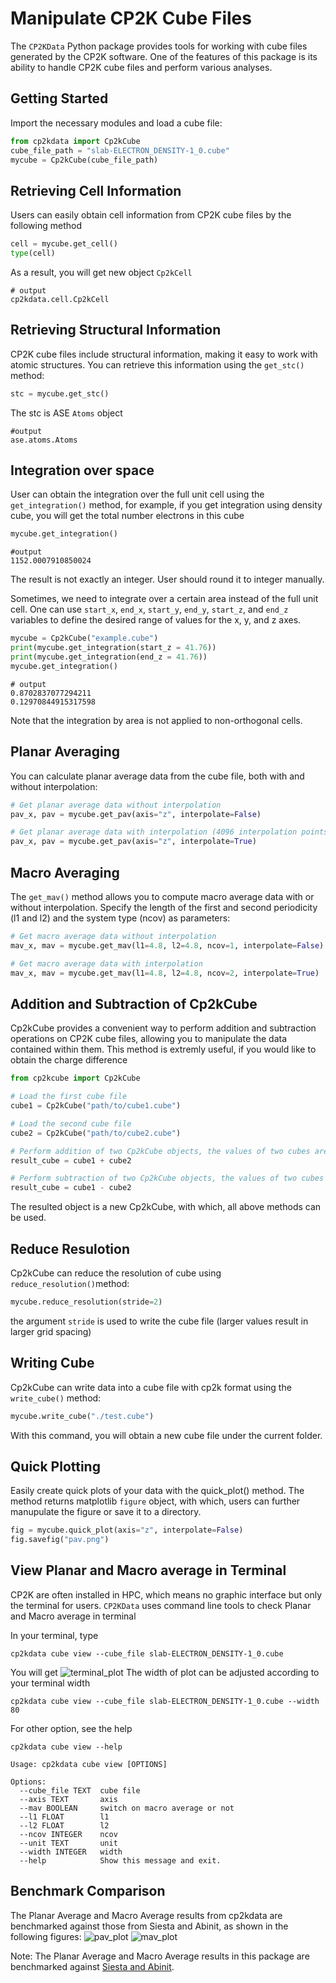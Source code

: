 # Manipulate CP2K Cube Files

The `CP2KData` Python package provides tools for working with cube files generated by the CP2K software. One of the features of this package is its ability to handle CP2K cube files and perform various analyses.

## Getting Started
Import the necessary modules and load a cube file:
```python
from cp2kdata import Cp2kCube
cube_file_path = "slab-ELECTRON_DENSITY-1_0.cube"
mycube = Cp2kCube(cube_file_path)
```

## Retrieving Cell Information
Users can easily obtain cell information from CP2K cube files by the following method
```python
cell = mycube.get_cell()
type(cell)
```
As a result, you will get new object `Cp2kCell`
```shell
# output
cp2kdata.cell.Cp2kCell
```

## Retrieving Structural Information
CP2K cube files include structural information, making it easy to work with atomic structures. You can retrieve this information using the `get_stc()` method:

```python
stc = mycube.get_stc()
```
The stc is ASE `Atoms` object
```shell
#output
ase.atoms.Atoms
```

## Integration over space
User can obtain the integration over the full unit cell using the `get_integration()` method, for example, if you get integration using density cube, you will get the total number electrons in this cube
```python
mycube.get_integration()
```
```shell
#output
1152.0007910850024
```
The result is not exactly an integer. User should round it to integer manually.

Sometimes, we need to integrate over a certain area instead of the full unit cell.
One can use `start_x`, `end_x`, `start_y`, `end_y`, `start_z`, and `end_z` variables to define the desired range of values for the x, y, and z axes.
```python
mycube = Cp2kCube("example.cube")
print(mycube.get_integration(start_z = 41.76))
print(mycube.get_integration(end_z = 41.76))
mycube.get_integration()
```
```shell
# output
0.8702837077294211
0.12970844915317598
```
Note that the integration by area is not applied to non-orthogonal cells.

## Planar Averaging
You can calculate planar average data from the cube file, both with and without interpolation:
```python
# Get planar average data without interpolation
pav_x, pav = mycube.get_pav(axis="z", interpolate=False)

# Get planar average data with interpolation (4096 interpolation points)
pav_x, pav = mycube.get_pav(axis="z", interpolate=True)
```

## Macro Averaging
The `get_mav()` method allows you to compute macro average data with or without interpolation. Specify the length of the first and second periodicity (l1 and l2) and the system type (ncov) as parameters:

```python
# Get macro average data without interpolation
mav_x, mav = mycube.get_mav(l1=4.8, l2=4.8, ncov=1, interpolate=False)

# Get macro average data with interpolation
mav_x, mav = mycube.get_mav(l1=4.8, l2=4.8, ncov=2, interpolate=True)

```

## Addition and Subtraction of Cp2kCube
Cp2kCube provides a convenient way to perform addition and subtraction operations on CP2K cube files, allowing you to manipulate the data contained within them. This method is extremly useful, if you would like to obtain the charge difference
```python
from cp2kcube import Cp2kCube

# Load the first cube file
cube1 = Cp2kCube("path/to/cube1.cube")

# Load the second cube file
cube2 = Cp2kCube("path/to/cube2.cube")
```
```python
# Perform addition of two Cp2kCube objects, the values of two cubes are added
result_cube = cube1 + cube2

# Perform subtraction of two Cp2kCube objects, the values of two cubes are subtract
result_cube = cube1 - cube2

```
The resulted object is a new Cp2kCube, with which, all above methods can be used.

## Reduce Resulotion
Cp2kCube can reduce the resolution of cube using `reduce_resolution()`method:
```python
mycube.reduce_resolution(stride=2)
```
the argument `stride` is used to write the cube file (larger values result in larger grid spacing)

## Writing Cube
Cp2kCube can write data into a cube file with cp2k format using the `write_cube()` method:
```python
mycube.write_cube("./test.cube")
```
With this command, you will obtain a new cube file under the current folder.

## Quick Plotting
Easily create quick plots of your data with the quick_plot() method. The method returns matplotlib `figure` object, with which, users can further manupulate the figure or save it to a directory.
```python
fig = mycube.quick_plot(axis="z", interpolate=False)
fig.savefig("pav.png")
```

## View Planar and Macro average in Terminal
CP2K are often installed in HPC, which means no graphic interface but only the terminal for users. `CP2KData` uses command line tools to check Planar and Macro average in terminal

In your terminal, type
```shell
cp2kdata cube view --cube_file slab-ELECTRON_DENSITY-1_0.cube
```
You will get
![terminal_plot](./terminal.png)
The width of plot can be adjusted according to your terminal width
```shell
cp2kdata cube view --cube_file slab-ELECTRON_DENSITY-1_0.cube --width 80
```
For other option, see the help
```
cp2kdata cube view --help
```
```shell
Usage: cp2kdata cube view [OPTIONS]

Options:
  --cube_file TEXT  cube file
  --axis TEXT       axis
  --mav BOOLEAN     switch on macro average or not
  --l1 FLOAT        l1
  --l2 FLOAT        l2
  --ncov INTEGER    ncov
  --unit TEXT       unit
  --width INTEGER   width
  --help            Show this message and exit.
```


## Benchmark Comparison
The Planar Average and Macro Average results from cp2kdata are benchmarked against those from Siesta and Abinit, as shown in the following figures:
![pav_plot](./PAV_compare.png)
![mav_plot](./MAV_compare.png)

Note: The Planar Average and Macro Average results in this package are benchmarked against [Siesta and Abinit](https://docs.siesta-project.org/projects/siesta/reference/macroave.html).